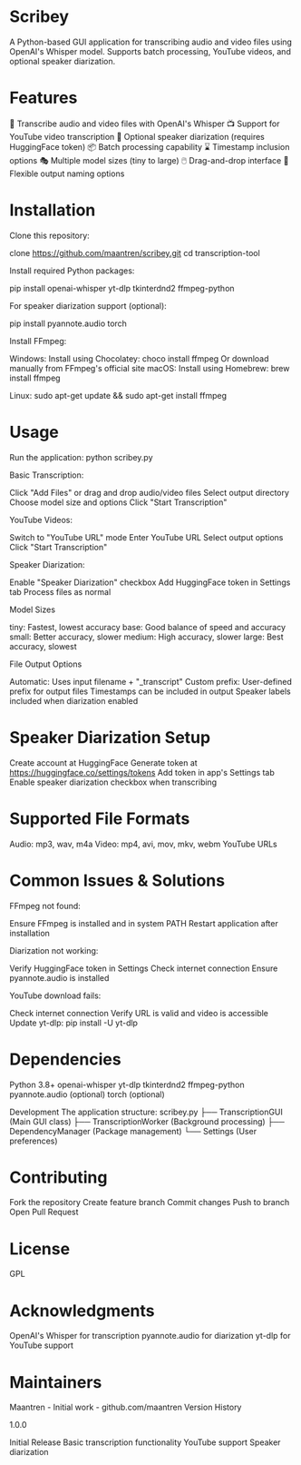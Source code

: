 # Scribey
A Python-based GUI application for transcribing audio and video files using OpenAI's Whisper model. Supports batch processing, YouTube videos, and optional speaker diarization.

# Features

🎯 Transcribe audio and video files with OpenAI's Whisper
📺 Support for YouTube video transcription
👥 Optional speaker diarization (requires HuggingFace token)
📦 Batch processing capability
⌛ Timestamp inclusion options
🎭 Multiple model sizes (tiny to large)
🖱️ Drag-and-drop interface
💾 Flexible output naming options

# Installation
Clone this repository:

clone https://github.com/maantren/scribey.git
cd transcription-tool

Install required Python packages:

pip install openai-whisper yt-dlp tkinterdnd2 ffmpeg-python

For speaker diarization support (optional):

pip install pyannote.audio torch

Install FFmpeg:

Windows: Install using Chocolatey:
choco install ffmpeg
Or download manually from FFmpeg's official site
macOS: Install using Homebrew:
brew install ffmpeg

Linux:
sudo apt-get update && sudo apt-get install ffmpeg

# Usage

Run the application:
python scribey.py

Basic Transcription:

Click "Add Files" or drag and drop audio/video files
Select output directory
Choose model size and options
Click "Start Transcription"

YouTube Videos:

Switch to "YouTube URL" mode
Enter YouTube URL
Select output options
Click "Start Transcription"

Speaker Diarization:

Enable "Speaker Diarization" checkbox
Add HuggingFace token in Settings tab
Process files as normal

Model Sizes

tiny: Fastest, lowest accuracy
base: Good balance of speed and accuracy
small: Better accuracy, slower
medium: High accuracy, slower
large: Best accuracy, slowest

File Output Options

Automatic: Uses input filename + "_transcript"
Custom prefix: User-defined prefix for output files
Timestamps can be included in output
Speaker labels included when diarization enabled

# Speaker Diarization Setup

Create account at HuggingFace
Generate token at https://huggingface.co/settings/tokens
Add token in app's Settings tab
Enable speaker diarization checkbox when transcribing

# Supported File Formats

Audio: mp3, wav, m4a
Video: mp4, avi, mov, mkv, webm
YouTube URLs

# Common Issues & Solutions

FFmpeg not found:

Ensure FFmpeg is installed and in system PATH
Restart application after installation

Diarization not working:

Verify HuggingFace token in Settings
Check internet connection
Ensure pyannote.audio is installed

YouTube download fails:

Check internet connection
Verify URL is valid and video is accessible
Update yt-dlp: pip install -U yt-dlp

# Dependencies

Python 3.8+
openai-whisper
yt-dlp
tkinterdnd2
ffmpeg-python
pyannote.audio (optional)
torch (optional)

Development
The application structure:
scribey.py
├── TranscriptionGUI (Main GUI class)
├── TranscriptionWorker (Background processing)
├── DependencyManager (Package management)
└── Settings (User preferences)

# Contributing

Fork the repository
Create feature branch
Commit changes
Push to branch
Open Pull Request

# License
GPL

# Acknowledgments

OpenAI's Whisper for transcription
pyannote.audio for diarization
yt-dlp for YouTube support

# Maintainers
Maantren - Initial work - github.com/maantren
Version History

1.0.0

Initial Release
Basic transcription functionality
YouTube support
Speaker diarization
